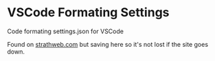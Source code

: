 # VSCode Formating Settings

Code formating settings.json for VSCode

Found on <a href="https://www.strathweb.com/2017/01/c-code-formatting-settings-in-vs-code-and-omnisharp/" _target="blank">strathweb.com</a> but saving here so it's not lost if the site goes down.
